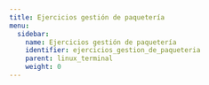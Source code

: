 ```yaml
---
title: Ejercicios gestión de paquetería
menu:
  sidebar:
    name: Ejercicios gestión de paquetería 
    identifier: ejercicios_gestion_de_paqueteria
    parent: linux_terminal
    weight: 0
---
```

